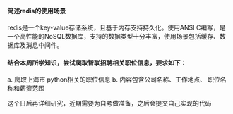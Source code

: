 #### 简述redis的使用场景

redis是一个key-value存储系统，且基于内存支持持久化。使用ANSI C编写，是一个高性能的NoSQL数据库，支持的数据类型十分丰富，使用场景包括缓存、数据库及消息中间件。

#### 结合本周所学知识，尝试爬取智联招聘相关职位信息，要求如下：

a. 爬取上海市 python相关的职位信息
b. 内容包含公司名称、工作地点、 职位名称和薪资范围

这个日后再详细研究，近期需要为自考做准备，之后会提交自己实现的代码